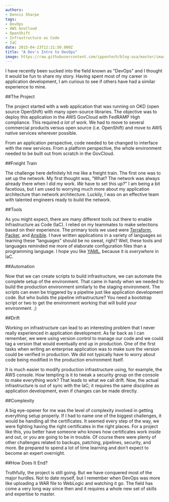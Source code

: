 ```yaml
---
authors:
- Dennis Sharpe
tags:
- DevOps
- AWS GovCloud
- OpenShift
- Infrastructure as Code
- IaC
date: 2015-04-23T12:21:50.000Z
title: "A Dev's Intro to DevOps"
image: https://raw.githubusercontent.com/ippontech/blog-usa/master/images/2021/05/a-devs-intro-to-devops.png
---
```

I have recently been sucked into the field known as "DevOps" and I thought it would be fun to share my story. Having spent most of my career in application development, I am curious to see if others have had a similar experience to mine.

##The Project

The project started with a web application that was running on OKD (open source OpenShift) with many open-source libraries. The objective was to deploy this application in the AWS GovCloud with FedRAMP High compliance. This required _a lot_ of work. We had to move to several commercial products versus open source (i.e. OpenShift) and move to AWS native services wherever possible.

From an application perspective, code needed to be changed to interface with the new services. From a platform perspective, the whole environment needed to be built out from scratch in the GovCloud.

##Freight Train

The challenge here definitely hit me like a freight train. The first one was to set up the network. My first thought was, “What? The network was always already there when I did my work. _We_ have to set this up?” I am being a bit facetious, but I am used to worrying much more about my application architecture than network architecture. Luckily, I was on an effective team with talented engineers ready to build the network.

##Tools

As you might expect, there are many different tools out there to enable Infrastructure as Code (IaC). I relied on my teammates to make selections based on their experience. The primary tools we used were [Terraform](https://www.terraform.io/), [Packer](https://www.packer.io/), and [Ansible](https://www.ansible.com/). I have written applications in a variety of languages so learning these “languages” should be no sweat, right? Well, these tools and languages reminded me more of elaborate configuration files than a programming language. I hope you like [YAML](https://en.wikipedia.org/wiki/YAML), because it is _everywhere_ in IaC.

##Automation

Now that we can create scripts to build infrastructure, we can automate the complete setup of the environment. That came in handy when we needed to build the production environment similarly to the staging environment. The scripts can even be triggered by a pipeline just like application development code. But who builds the pipeline infrastructure? You need a bootstrap script or two to get the environment working that will build your environment. ;)

##Drift

Working on infrastructure can lead to an interesting problem that I never really experienced in application development. As far back as I can remember, we were using version control to manage our code and we could tag a version that would eventually end up in production. One of the first tasks when writing an enterprise application was to make sure the version could be verified in production. We did not typically have to worry about code being modified in the production environment itself.

It is much easier to modify production infrastructure using, for example, the AWS console. How tempting is it to tweak a security group on the console to make everything work? That leads to what we call drift. Now, the actual infrastructure is out of sync with the IaC; it requires the same discipline as application development, even if changes can be made directly.

##Complexity

A big eye-opener for me was the level of complexity involved in getting everything setup properly. If I had to name one of the biggest challenges, it would be handling all the certificates. It seemed every step of the way, we were fighting having the right certificates in the right places. For a project like this, you better have someone who knows how certificates work inside and out, or you are going to be in trouble. Of course there were plenty of other challenges related to backups, patching, pipelines, security, and more. Be prepared to spend a lot of time learning and don’t expect to become an expert overnight.

##How Does It End?

Truthfully, the project is still going. But we have conquered most of the major hurdles. Not to date myself, but I remember when DevOps was more like uploading a WAR file to WebLogic and watching it go. The field has come a very long way since then and it requires a whole new set of skills and expertise to master.
